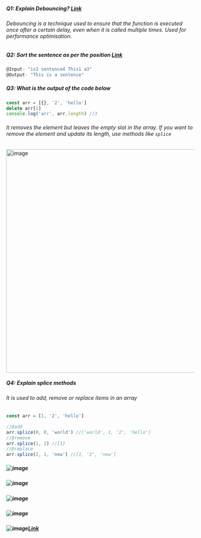 ##### Q1: Explain Debouncing? [Link](https://codesandbox.io/p/sandbox/debouncing-js-4nqknj?file=%2Fsrc%2Findex.html)

###### Debouncing is a technique used to ensure that the function is executed once after a certain delay, even when it is called multiple times. Used for performance optimisation.


##### Q2: Sort the sentence as per the position [Link](https://codesandbox.io/p/sandbox/sort-as-per-sentence-t2j39w?file=%2Fsrc%2Findex.mjs)
```js
@Input- "is2 sentence4 This1 a3"
@Output- "This is a sentence"
```

##### Q3: What is the output of the code below
```js
const arr = [{}, '2', 'hello']
delete arr[1]
console.log('arr', arr.length) //3
```

###### It removes the element but leaves the empty slot in the array. If you want to remove the element and update its length, use methods like `splice`
<img width="597" alt="image" src="https://github.com/dbnaveen/JavaScript-Questions-2024/assets/15210898/8bcfce18-7736-4718-8690-f31e93567eb9">

##### Q4: Explain splice methods
###### It is used to add, remove or replace items in an array
```js
const arr = [1, '2', 'hello']

//@add 
arr.splice(0, 0, 'world') //['world', 1, '2', 'hello']
//@remove
arr.splice(1, 2) //[1]
//@replace
arr.splice(2, 1, 'new') //[1, '2', 'new']
```

##### ![image](https://github.com/dbnaveen/JavaScript-Questions-2024/assets/15210898/ddea4835-2e5f-404d-8cb9-285722f6cd13)
##### ![image](https://github.com/dbnaveen/JavaScript-Questions-2024/assets/15210898/19d77920-b534-4b52-b46e-01238617ac1e)
##### ![image](https://github.com/dbnaveen/JavaScript-Questions-2024/assets/15210898/91372f5e-b749-4f21-9962-331180e3593d)
##### ![image](https://github.com/dbnaveen/JavaScript-Questions-2024/assets/15210898/106b0c58-7f47-43fa-af8a-faea21a2816a)
##### ![image](https://github.com/dbnaveen/JavaScript-Questions-2024/assets/15210898/5013a82a-8399-46a9-9760-cca14483ce43)[Link](https://codesandbox.io/p/sandbox/timer-pdghcl?file=%2Fsrc%2Findex.html)












